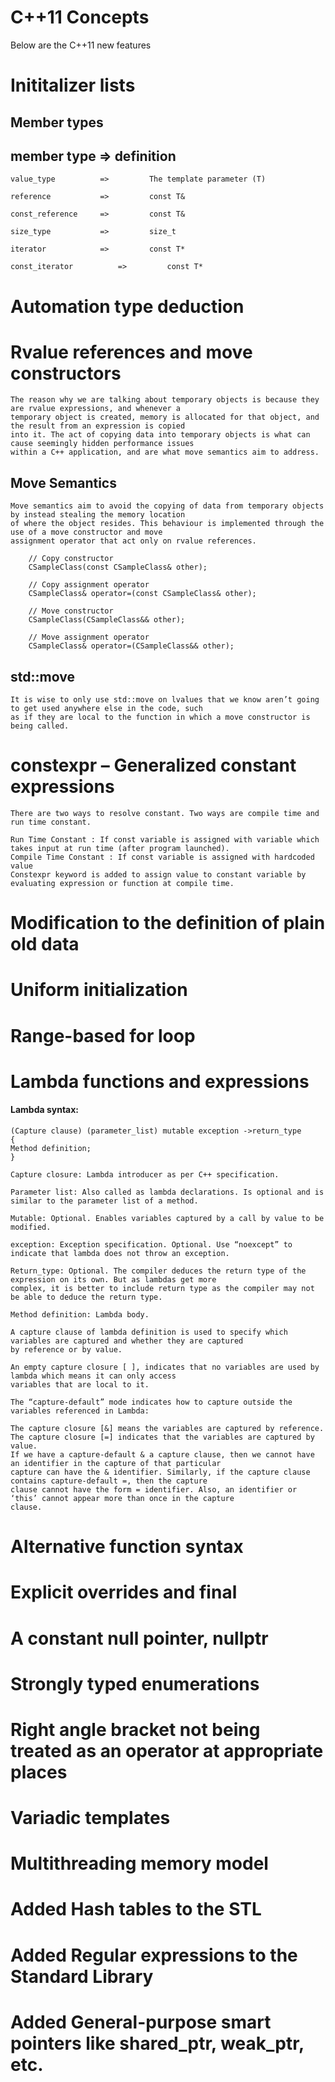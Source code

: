 # C++11 Concepts

Below are the C++11 new features

# Inititalizer lists

## Member types

## 	member type	     	=>          definition

	value_type	     	=>         The template parameter (T)

	reference	     	=>         const T&
	
	const_reference		=>         const T&

	size_type	     	=>         size_t

	iterator	     	=>         const T*

	const_iterator	     	=>         const T*


# Automation type deduction
# Rvalue references and move constructors

	The reason why we are talking about temporary objects is because they are rvalue expressions, and whenever a 
	temporary object is created, memory is allocated for that object, and the result from an expression is copied
	into it. The act of copying data into temporary objects is what can cause seemingly hidden performance issues
	within a C++ application, and are what move semantics aim to address.

## Move Semantics

	Move semantics aim to avoid the copying of data from temporary objects by instead stealing the memory location
	of where the object resides. This behaviour is implemented through the use of a move constructor and move 
	assignment operator that act only on rvalue references.
	
        // Copy constructor
        CSampleClass(const CSampleClass& other);

        // Copy assignment operator
        CSampleClass& operator=(const CSampleClass& other);

        // Move constructor
        CSampleClass(CSampleClass&& other);

        // Move assignment operator
        CSampleClass& operator=(CSampleClass&& other);

## std::move

	It is wise to only use std::move on lvalues that we know aren’t going to get used anywhere else in the code, such 
	as if they are local to the function in which a move constructor is being called.

# constexpr – Generalized constant expressions

	There are two ways to resolve constant. Two ways are compile time and run time constant. 

	Run Time Constant : If const variable is assigned with variable which takes input at run time (after program launched).
	Compile Time Constant : If const variable is assigned with hardcoded value
	Constexpr keyword is added to assign value to constant variable by evaluating expression or function at compile time.

# Modification to the definition of plain old data
# Uniform initialization
# Range-based for loop
# Lambda functions and expressions
#### Lambda syntax:
	(Capture clause) (parameter_list) mutable exception ->return_type
	{
	Method definition;
	}
 
	Capture closure: Lambda introducer as per C++ specification.

	Parameter list: Also called as lambda declarations. Is optional and is similar to the parameter list of a method.

	Mutable: Optional. Enables variables captured by a call by value to be modified.

	exception: Exception specification. Optional. Use “noexcept” to indicate that lambda does not throw an exception.

	Return_type: Optional. The compiler deduces the return type of the expression on its own. But as lambdas get more
	complex, it is better to include return type as the compiler may not be able to deduce the return type.

	Method definition: Lambda body.

	A capture clause of lambda definition is used to specify which variables are captured and whether they are captured
	by reference or by value.

	An empty capture closure [ ], indicates that no variables are used by lambda which means it can only access 
	variables that are local to it.

	The “capture-default” mode indicates how to capture outside the variables referenced in Lambda:

	The capture closure [&] means the variables are captured by reference.
	The capture closure [=] indicates that the variables are captured by value.
	If we have a capture-default & a capture clause, then we cannot have an identifier in the capture of that particular
	capture can have the & identifier. Similarly, if the capture clause contains capture-default =, then the capture
	clause cannot have the form = identifier. Also, an identifier or ‘this’ cannot appear more than once in the capture
	clause.

	 
# Alternative function syntax
# Explicit overrides and final
# A constant null pointer, nullptr
# Strongly typed enumerations
# Right angle bracket not being treated as an operator at appropriate places
# Variadic templates
# Multithreading memory model
# Added Hash tables to the STL
# Added Regular expressions to the Standard Library
# Added General-purpose smart pointers like shared_ptr, weak_ptr, etc.
